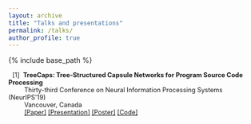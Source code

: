 ```yaml
---
layout: archive
title: "Talks and presentations"
permalink: /talks/
author_profile: true
---
```


{% include base_path %}

<span style="font-size:0.9em;padding-left: 8px;text-align: justify"> [1]<span style="color:white">a</span><b>TreeCaps: Tree-Structured Capsule Networks for Program Source Code Processing</b><br />
 &nbsp; &nbsp; &thinsp; &thinsp; &thinsp; Thirty-third Conference on Neural Information Processing Systems (NeurIPS'19) <br/>
 &nbsp; &nbsp; &thinsp; &thinsp; &thinsp; Vancouver, Canada <br/>
 &nbsp; &nbsp; &thinsp; &thinsp; &thinsp; <a href="https://ieeexplore.ieee.org/abstract/document/8658735/">[Paper]</a> <a href="https://vinojjayasundara.github.io/files/WACV19_ppt.pdf">[Presentation]</a> <a href="https://vinojjayasundara.github.io/files/WACV19_Poster.pdf">[Poster]</a> <a href="https://github.com/vinojjayasundara/textcaps">[Code]</a></span>
